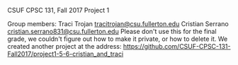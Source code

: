 CSUF CPSC 131, Fall 2017
Project 1

Group members:
Traci Trojan   tracitrojan@csu.fullerton.edu
Cristian Serrano   cristian.serrano831@csu.fullerton.edu
Please don't use this for the final grade, we couldn't figure out how to make it private, or how to delete it. We created another project at the address: https://github.com/CSUF-CPSC-131-Fall2017/project1-5-6-cristian_and_traci
